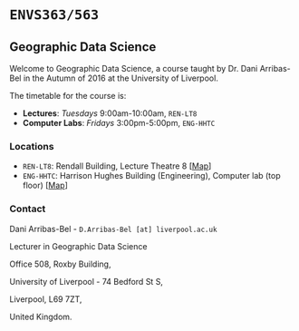 
# `ENVS363/563`

## Geographic Data Science

Welcome to Geographic Data Science, a course taught by Dr. Dani Arribas-Bel in the Autumn of 2016 at the University of Liverpool.

The timetable for the course is:

* **Lectures**: *Tuesdays* 9:00am-10:00am, `REN-LT8`
* **Computer Labs**: *Fridays* 3:00pm-5:00pm, `ENG-HHTC`

### Locations

* `REN-LT8`: Rendall Building, Lecture Theatre 8 [[Map](http://www.openstreetmap.org/?mlat=53.40187&mlon=-2.96573#map=18/53.40187/-2.96573)]
* `ENG-HHTC`: Harrison Hughes Building (Engineering), Computer lab (top floor) [[Map](http://www.openstreetmap.org/?mlat=53.40640&mlon=-2.96744#map=18/53.40640/-2.96744)]

### Contact

Dani Arribas-Bel - `D.Arribas-Bel [at] liverpool.ac.uk`

Lecturer in Geographic Data Science

Office 508, Roxby Building, 

University of Liverpool - 74 Bedford St S, 

Liverpool, L69 7ZT, 

United Kingdom.

